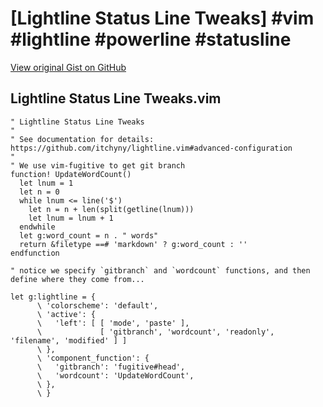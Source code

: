 # [Lightline Status Line Tweaks] #vim #lightline #powerline #statusline

[View original Gist on GitHub](https://gist.github.com/Integralist/00387caeb4d68bb0c0ef862c3de3459d)

## Lightline Status Line Tweaks.vim

```vim script
" Lightline Status Line Tweaks
"
" See documentation for details: https://github.com/itchyny/lightline.vim#advanced-configuration
"
" We use vim-fugitive to get git branch
function! UpdateWordCount()
  let lnum = 1
  let n = 0
  while lnum <= line('$')
    let n = n + len(split(getline(lnum)))
    let lnum = lnum + 1
  endwhile
  let g:word_count = n . " words"
  return &filetype ==# 'markdown' ? g:word_count : ''
endfunction

" notice we specify `gitbranch` and `wordcount` functions, and then define where they come from...

let g:lightline = {
      \ 'colorscheme': 'default',
      \ 'active': {
      \   'left': [ [ 'mode', 'paste' ],
      \             [ 'gitbranch', 'wordcount', 'readonly', 'filename', 'modified' ] ]
      \ },
      \ 'component_function': {
      \   'gitbranch': 'fugitive#head',
      \   'wordcount': 'UpdateWordCount',
      \ },
      \ }
```

